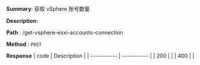 **Summary**: 获取 vSphere 账号数量

**Description**:

**Path** : /get-vsphere-esxi-accounts-connection

**Method** : `POST`

**Response**
| code      | Description |
| ----------- | ----------- |
|  200   |       |
|  400   |       |

